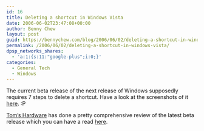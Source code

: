 ```yaml
---
id: 16
title: Deleting a shortcut in Windows Vista
date: 2006-06-02T23:47:08+00:00
author: Benny Chew
layout: post
guid: https://bennychew.com/blog/2006/06/02/deleting-a-shortcut-in-windows-vista/
permalink: /2006/06/02/deleting-a-shortcut-in-windows-vista/
dpsp_networks_shares:
  - 'a:1:{s:11:"google-plus";i:0;}'
categories:
  - General Tech
  - Windows
---
```

The current beta release of the next release of Windows supposedly requires 7 steps to delete a shortcut. Have a look at the screenshots of it <a target="_blank" href="http://www.flickr.com/photo_zoom.gne?id=151250154&#038;size=o">here</a>. :P

<a target="_blank" href="http://www.tomshardware.com/">Tom&#8217;s Hardware</a> has done a pretty comprehensive review of the latest beta release which you can have a read <a target="_blank" href="http://www.tomshardware.com/2006/05/31/windows_vista/">here</a>.